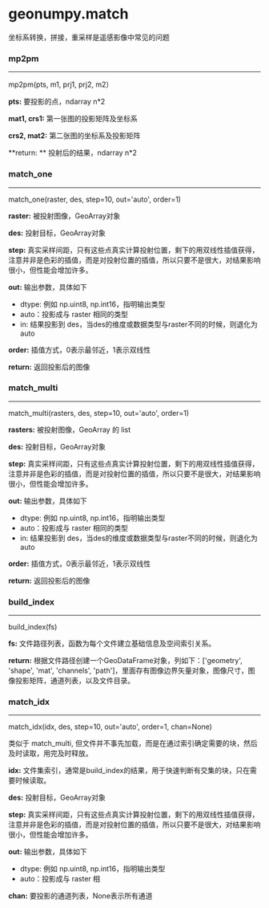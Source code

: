 # geonumpy.match

坐标系转换，拼接，重采样是遥感影像中常见的问题



### mp2pm

------

mp2pm(pts, m1, prj1, prj2, m2）

**pts:** 要投影的点，ndarray n*2

**mat1, crs1:** 第一张图的投影矩阵及坐标系

**crs2, mat2:** 第二张图的坐标系及投影矩阵

**return: ** 投射后的结果，ndarray n*2



### match_one

---

match_one(raster, des, step=10, out='auto', order=1)

**raster:** 被投射图像，GeoArray对象

**des:** 投射目标，GeoArray对象

**step:** 真实采样间距，只有这些点真实计算投射位置，剩下的用双线性插值获得，注意并非是色彩的插值，而是对投射位置的插值，所以只要不是很大，对结果影响很小，但性能会增加许多。

**out:** 输出参数，具体如下

* dtype: 例如 np.uint8, np.int16，指明输出类型
* auto：投影成与 raster 相同的类型
* in: 结果投影到 des，当des的维度或数据类型与raster不同的时候，则退化为auto

**order:** 插值方式，0表示最邻近，1表示双线性

**return:** 返回投影后的图像



### match_multi

---

match_multi(rasters, des, step=10, out='auto', order=1)

**rasters:** 被投射图像，GeoArray 的 list

**des:** 投射目标，GeoArray对象

**step:** 真实采样间距，只有这些点真实计算投射位置，剩下的用双线性插值获得，注意并非是色彩的插值，而是对投射位置的插值，所以只要不是很大，对结果影响很小，但性能会增加许多。

**out:** 输出参数，具体如下

- dtype: 例如 np.uint8, np.int16，指明输出类型
- auto：投影成与 raster 相同的类型
- in: 结果投影到 des，当des的维度或数据类型与raster不同的时候，则退化为auto

**order:** 插值方式，0表示最邻近，1表示双线性

**return:** 返回投影后的图像



### build_index

---

build_index(fs)

**fs:** 文件路径列表，函数为每个文件建立基础信息及空间索引关系。

**return:** 根据文件路径创建一个GeoDataFrame对象，列如下：['geometry', 'shape', 'mat', 'channels', 'path']，里面存有图像边界矢量对象，图像尺寸，图像投影矩阵，通道列表，以及文件目录。



### match_idx

---

match_idx(idx, des, step=10, out='auto', order=1, chan=None)

类似于 match_multi, 但文件并不事先加载，而是在通过索引确定需要的块，然后及时读取，用完及时释放。

**idx:** 文件集索引，通常是build_index的结果，用于快速判断有交集的块，只在需要时候读取。

**des:** 投射目标，GeoArray对象

**step:** 真实采样间距，只有这些点真实计算投射位置，剩下的用双线性插值获得，注意并非是色彩的插值，而是对投射位置的插值，所以只要不是很大，对结果影响很小，但性能会增加许多。

**out:** 输出参数，具体如下

- dtype: 例如 np.uint8, np.int16，指明输出类型
- auto：投影成与 raster 相

**chan:** 要投影的通道列表，None表示所有通道